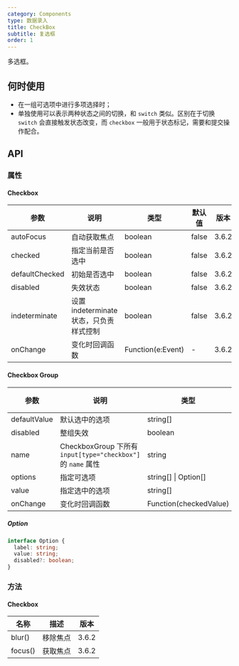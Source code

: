 ```yaml
---
category: Components
type: 数据录入
title: CheckBox
subtitle: 复选框
order: 1
---
```


多选框。

## 何时使用

- 在一组可选项中进行多项选择时；
- 单独使用可以表示两种状态之间的切换，和 `switch` 类似。区别在于切换 `switch` 会直接触发状态改变，而 `checkbox` 一般用于状态标记，需要和提交操作配合。

## API

### 属性

#### Checkbox

| 参数           | 说明                                    | 类型              | 默认值 | 版本  |
| -------------- | --------------------------------------- | ----------------- | ------ | ----- |
| autoFocus      | 自动获取焦点                            | boolean           | false  | 3.6.2 |
| checked        | 指定当前是否选中                        | boolean           | false  | 3.6.2 |
| defaultChecked | 初始是否选中                            | boolean           | false  | 3.6.2 |
| disabled       | 失效状态                                | boolean           | false  | 3.6.2 |
| indeterminate  | 设置 indeterminate 状态，只负责样式控制 | boolean           | false  | 3.6.2 |
| onChange       | 变化时回调函数                          | Function(e:Event) | -      | 3.6.2 |

#### Checkbox Group

| 参数 | 说明 | 类型 | 默认值 | 版本 |
| --- | --- | --- | --- | --- |
| defaultValue | 默认选中的选项 | string\[] | \[] | 3.6.2 |
| disabled | 整组失效 | boolean | false | 3.6.2 |
| name | CheckboxGroup 下所有 `input[type="checkbox"]` 的 `name` 属性 | string | - | 3.16.0 |
| options | 指定可选项 | string\[] \| Option\[] | \[] | 3.6.2 |
| value | 指定选中的选项 | string\[] | \[] | 3.6.2 |
| onChange | 变化时回调函数 | Function(checkedValue) | - | 3.6.2 |

##### Option

```typescript
interface Option {
  label: string;
  value: string;
  disabled?: boolean;
}
```

### 方法

#### Checkbox

| 名称    | 描述     | 版本  |
| ------- | -------- | ----- |
| blur()  | 移除焦点 | 3.6.2 |
| focus() | 获取焦点 | 3.6.2 |
